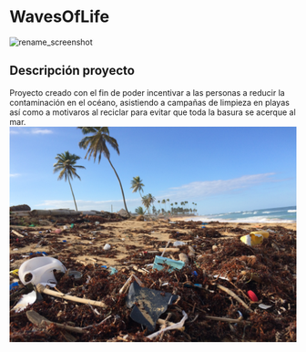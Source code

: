 # WavesOfLife
<img width="500" alt="rename_screenshot" src="https://th.bing.com/th/id/OIP.2yYvjYOW-mLIMtfYvAXG8AHaE_?pid=ImgDet&rs=1">

## Descripción proyecto
Proyecto creado con el fin de poder incentivar a las personas a reducir la contaminación en el océano, asistiendo a campañas de  limpieza en playas así como a motivaros al reciclar para evitar que toda la basura se acerque al mar.
<img width="1000" alt="rename_screenshot" src="/images/contaminacion.jpg">


